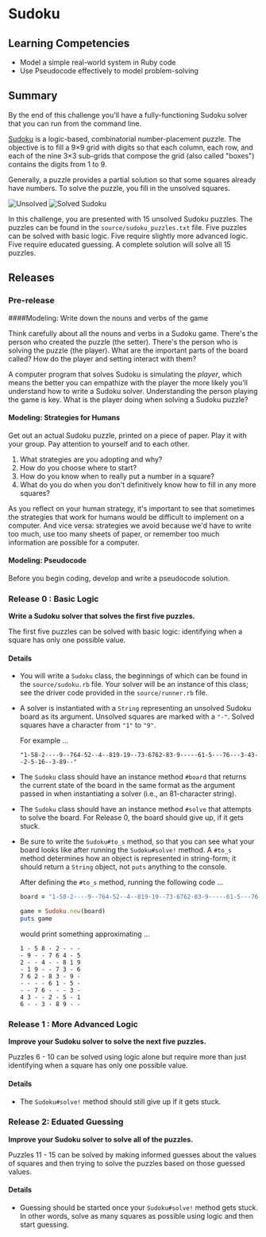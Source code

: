 # Sudoku

## Learning Competencies

* Model a simple real-world system in Ruby code
* Use Pseudocode effectively to model problem-solving

## Summary

By the end of this challenge you'll have a fully-functioning Sudoku solver that you can run from the command line.

[Sudoku](http://en.wikipedia.org/wiki/Sudoku) is a logic-based, combinatorial number-placement puzzle. The objective is to fill a 9×9 grid with digits so that each column, each row, and each of the nine 3×3 sub-grids that compose the grid (also called "boxes") contains the digits from 1 to 9.

Generally, a puzzle provides a partial solution so that some squares already have numbers.  To solve the puzzle, you fill in the unsolved squares.

![Unsolved](http://upload.wikimedia.org/wikipedia/commons/thumb/f/ff/Sudoku-by-L2G-20050714.svg/250px-Sudoku-by-L2G-20050714.svg.png) ![Solved Sudoku](http://upload.wikimedia.org/wikipedia/commons/thumb/3/31/Sudoku-by-L2G-20050714_solution.svg/250px-Sudoku-by-L2G-20050714_solution.svg.png)


In this challenge, you are presented with 15 unsolved Sudoku puzzles.  The puzzles can be found in the `source/sudoku_puzzles.txt` file.  Five puzzles can be solved with basic logic.  Five require slightly more advanced logic.  Five require educated guessing.  A complete solution will solve all 15 puzzles.


## Releases

### Pre-release

####Modeling: Write down the nouns and verbs of the game

Think carefully about all the nouns and verbs in a Sudoku game. There's the person who created the puzzle (the setter). There's the person who is solving the puzzle (the player). What are the important parts of the board called? How do the player and setting interact with them?

A computer program that solves Sudoku is simulating the *player*, which means the better you can empathize with the player the more likely you'll understand how to write a Sudoku solver. Understanding the person playing the game is key.  What is the player doing when solving a Sudoku puzzle?


#### Modeling: Strategies for Humans

Get out an actual Sudoku puzzle, printed on a piece of paper. Play it with your group. Pay attention to yourself and to each other.

1. What strategies are you adopting and why?
2. How do you choose where to start?
3. How do you know when to really put a number in a square?
4. What do you do when you don't definitively know how to fill in any more squares?

As you reflect on your human strategy, it's important to see that sometimes the strategies that work for humans would be difficult to implement on a computer. And vice versa: strategies we avoid because we'd have to write too much, use too many sheets of paper, or remember too much information are possible for a computer.

#### Modeling: Pseudocode

Before you begin coding, develop and write a pseudocode solution.


### Release 0 : Basic Logic

**Write a Sudoku solver that solves the first five puzzles.**

The first five puzzles can be solved with basic logic: identifying when a square has only one possible value.

#### Details
- You will write a `Sudoku` class, the beginnings of which can be found in the `source/sudoku.rb` file.  Your solver will be an instance of this class; see the driver code provided in the `source/runner.rb` file.


- A solver is instantiated with a `String` representing an unsolved Sudoku board as its argument.  Unsolved squares are marked with a `"-"`.  Solved squares have a character from `"1"` to `"9"`.  

  For example ...  

  `"1-58-2----9--764-52--4--819-19--73-6762-83-9-----61-5---76---3-43--2-5-16--3-89--"`
  
- The `Sudoku` class should have an instance method `#board` that returns the current state of the board in the same format as the argument passed in when instantiating a solver (i.e., an 81-character string).

- The `Sudoku` class should have an instance method `#solve` that attempts to solve the board.  For Release 0, the board should give up, if it gets stuck.

  
- Be sure to write the `Sudoku#to_s` method, so that you can see what your board looks like after running the `Sudoku#solve!` method.  A `#to_s` method determines how an object is represented in string-form; it should return a `String` object, not `puts` anything to the console.

  After defining the `#to_s` method, running the following code ...
  
  ```ruby
  board = "1-58-2----9--764-52--4--819-19--73-6762-83-9-----61-5---76---3-43--2-5-16--3-89--"
  
  game = Sudoku.new(board)
  puts game
  
  ``` 
  
  would print something approximating ...
  
  ```
  1 - 5 8 - 2 - - -
  - 9 - - 7 6 4 - 5
  2 - - 4 - - 8 1 9
  - 1 9 - - 7 3 - 6
  7 6 2 - 8 3 - 9 -
  - - - - 6 1 - 5 -
  - - 7 6 - - - 3 -
  4 3 - - 2 - 5 - 1
  6 - - 3 - 8 9 - -
  ```


### Release 1 :  More Advanced Logic

**Improve your Sudoku solver to solve the next five puzzles.**

Puzzles 6 - 10 can be solved using logic alone but require more than just identifying when a square has only one possible value. 

#### Details

- The `Sudoku#solve!` method should still give up if it gets stuck.


### Release 2:  Eduated Guessing

**Improve your Sudoku solver to solve all of the puzzles.**

Puzzles 11 - 15 can be solved by making informed guesses about the values of squares and then trying to solve the puzzles based on those guessed values.

#### Details

- Guessing should be started once your `Sudoku#solve!` method gets stuck.  In other words, solve as many squares as possible using logic and then start guessing.